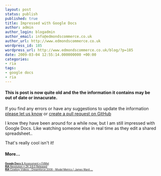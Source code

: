 ```yaml
---
layout: post
status: publish
published: true
title: Impressed with Google Docs
author: admin
author_login: blogadmin
author_email: info@edmondscommerce.co.uk
author_url: http://www.edmondscommerce.co.uk
wordpress_id: 185
wordpress_url: http://www.edmondscommerce.co.uk/blog/?p=185
date: 2009-03-04 12:55:14.000000000 +00:00
categories:
- ria
tags:
- google docs
- ria
---
```

<div class="oldpost"><h4>This is post is now quite old and the the information it contains may be out of date or innacurate.</h4>
<p>
If you find any errors or have any suggestions to update the information <a href="http://edmondscommerce.github.io/contact-us/index.html">please let us know</a>
or <a href="https://github.com/edmondscommerce/edmondscommerce.github.io">create a pull request on GitHub</a>
</p>
</div>
I know they have been around for a while now, but I am still impressed with Google Docs. Like watching someone else in real time as they edit a shared spreadsheet.. 

That's really cool isn't it!<h4>More...</h4>
			<div style="font-size: .6em;"><a href="http://www.fitmet.com/2009/03/google-docs-assessment/" rel="nofollow"><b>Google Docs</b> &amp; Assessment « FitMet</a><br><a href="http://riarevolution.com/2009/03/03/zk-360-released/" rel="nofollow"><b>RIA</b> Revolution » ZK 3.6.0 Released</a><br><a href="http://www.jamesward.com/blog/2009/02/23/ria-cowboy-videos-dreamforce-2008-model-metrics/" rel="nofollow"><b>RIA</b> Cowboy Videos - Dreamforce 2008 - Model Metrics | James Ward <b>...</b></a><br></div>

